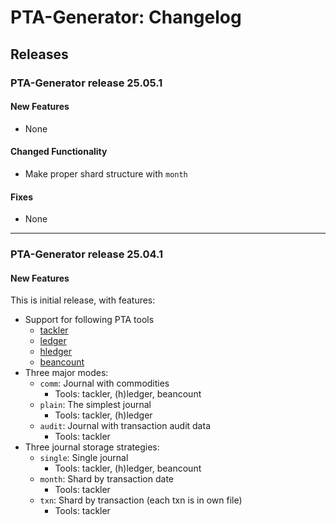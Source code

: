 # PTA-Generator: Changelog

## Releases

### PTA-Generator release 25.05.1

#### New Features

* None

#### Changed Functionality

* Make proper shard structure with `month`

#### Fixes

* None


***

### PTA-Generator release 25.04.1

#### New Features

This is initial release, with features:

* Support for following PTA tools
  * [tackler](https://tackler.e257.fi/)
  * [ledger](https://ledger-cli.org/)
  * [hledger](https://hledger.org/)
  * [beancount](https://beancount.github.io/)
* Three major modes: 
  * `comm`: Journal with commodities
    * Tools: tackler, (h)ledger, beancount
  * `plain`: The simplest journal
    * Tools: tackler, (h)ledger
  * `audit`: Journal with transaction audit data  
    * Tools: tackler
* Three journal storage strategies:
  * `single`: Single journal
    * Tools: tackler, (h)ledger, beancount
  * `month`: Shard by transaction date
    * Tools: tackler
  * `txn`: Shard by transaction (each txn is in own file)
    * Tools: tackler

